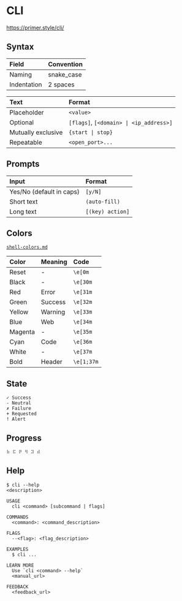 # CLI

https://primer.style/cli/

## Syntax

Field | Convention
:-- | :--
Naming | snake_case
Indentation | 2 spaces

Text | Format
:-- | :--
Placeholder | `<value>`
Optional | `[flags]`, `[<domain> \| <ip_address>]`
Mutually exclusive | `{start \| stop}`
Repeatable | `<open_port>...`

## Prompts

Input | Format
:-- | :--
Yes/No (default in caps) | `[y/N]`
Short text | `(auto-fill)`
Long text | `[(key) action]`

## Colors

[`shell-colors.md`](https://github.com/rxtz/md/blob/main/docs/shell-colors.md)

Color | Meaning | Code
:-- | :-- | :--
Reset | - | `\e[0m`
Black | - | `\e[30m`
Red | Error | `\e[31m`
Green | Success | `\e[32m`
Yellow | Warning | `\e[33m`
Blue | Web | `\e[34m`
Magenta | - | `\e[35m`
Cyan | Code | `\e[36m`
White | - | `\e[37m`
Bold | Header | `\e[1;37m`

## State

```text
✓ Success
- Neutral
✗ Failure
+ Requested
! Alert
```

## Progress

```
⠷ ⠯ ⠟ ⠻ ⠽ ⠾
```

## Help

```cli
$ cli --help
<description>

USAGE
  cli <command> [subcommand | flags]

COMMANDS
  <command>: <command_description>

FLAGS
  --<flag>: <flag_description>

EXAMPLES
  $ cli ...

LEARN MORE
  Use `cli <command> --help`
  <manual_url>

FEEDBACK
  <feedback_url>
```
